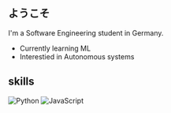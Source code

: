 ## ようこそ

I'm a Software Engineering student in Germany.

- Currently learning ML
- Interestied in Autonomous systems

## skills
![Python](https://img.shields.io/badge/python-3670A0?style=for-the-badge&logo=python&logoColor=ffdd54)
![JavaScript](https://img.shields.io/badge/javascript-%23323330.svg?style=for-the-badge&logo=javascript&logoColor=%23F7DF1E)


<!--
**j0world/j0world** is a ✨ _special_ ✨ repository because its `README.md` (this file) appears on your GitHub profile.
